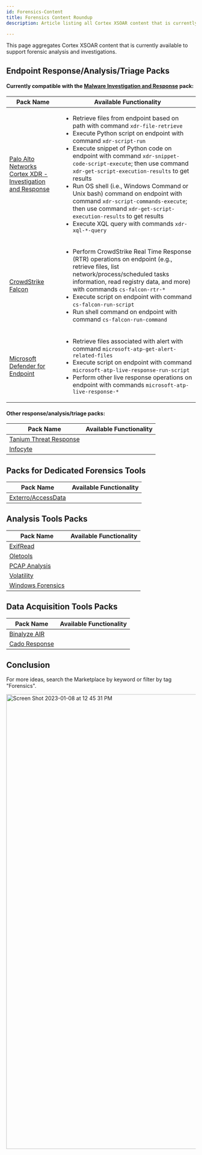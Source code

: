 ```yaml
---
id: Forensics-Content
title: Forensics Content Roundup
description: Article listing all Cortex XSOAR content that is currently available to support forensic analysis and investigations.

---
```

This page aggregates Cortex XSOAR content that is currently available to support forensic analysis and investigations.

## Endpoint Response/Analysis/Triage Packs
#### Currently compatible with the [Malware Investigation and Response](https://xsoar.pan.dev/docs/reference/packs/malware-investigation-and-response) pack:
| Pack Name | Available Functionality |
| --- | --- |
| [Palo Alto Networks Cortex XDR - Investigation and Response](https://xsoar.pan.dev/docs/reference/packs/palo-alto-networks-cortex-xdr---investigation-and-response) | <ul><li>Retrieve files from endpoint based on path with command `xdr-file-retrieve`</li><li>Execute Python script on endpoint with command `xdr-script-run`</li><li>Execute snippet of Python code on endpoint with command `xdr-snippet-code-script-execute`; then use command `xdr-get-script-execution-results` to get results</li><li>Run OS shell (i.e., Windows Command or Unix bash) command on endpoint with command `xdr-script-commands-execute`; then use command `xdr-get-script-execution-results` to get results</li><li>Execute XQL query with commands `xdr-xql-*-query`</li></ul> |
| [CrowdStrike Falcon](https://cortex.marketplace.pan.dev/marketplace/details/CrowdStrikeFalcon/) | <ul><li>Perform CrowdStrike Real Time Response (RTR) operations on endpoint (e.g., retrieve files, list network/process/scheduled tasks information, read registry data, and more) with commands `cs-falcon-rtr-*`</li><li>Execute script on endpoint with command `cs-falcon-run-script`</li><li>Run shell command on endpoint with command `cs-falcon-run-command`</li></ul> |
| [Microsoft Defender for Endpoint](https://cortex.marketplace.pan.dev/marketplace/details/MicrosoftDefenderAdvancedThreatProtection/) | <ul><li>Retrieve files associated with alert with command `microsoft-atp-get-alert-related-files`</li><li>Execute script on endpoint with command `microsoft-atp-live-response-run-script`</li><li>Perform other live response operations on endpoint with commands `microsoft-atp-live-response-*`</li></ul> | 

#### Other response/analysis/triage packs:
| Pack Name | Available Functionality |
| --- | --- |
| [Tanium Threat Response](https://cortex.marketplace.pan.dev/marketplace/details/TaniumThreatResponse/) ||
| [Infocyte](https://cortex.marketplace.pan.dev/marketplace/details/Infocyte/) ||
            
## Packs for Dedicated Forensics Tools
| Pack Name | Available Functionality |
| --- | --- |
| [Exterro/AccessData](https://cortex.marketplace.pan.dev/marketplace/details/Exterro/) ||

## Analysis Tools Packs
| Pack Name | Available Functionality |
| --- | --- |
| [ExifRead](https://cortex.marketplace.pan.dev/marketplace/details/ExifRead/) | |
| [Oletools](https://cortex.marketplace.pan.dev/marketplace/details/Oletools/) | |
| [PCAP Analysis](https://cortex.marketplace.pan.dev/marketplace/details/PcapAnalysis/) | |
| [Volatility](https://cortex.marketplace.pan.dev/marketplace/details/Volatility/) ||
| [Windows Forensics](https://xsoar.pan.dev/docs/reference/packs/Windows_Forensics) | |

## Data Acquisition Tools Packs
| Pack Name | Available Functionality |
| --- | --- |
| [Binalyze AIR](https://cortex.marketplace.pan.dev/marketplace/details/Binalyze/) ||
| [Cado Response](https://cortex.marketplace.pan.dev/marketplace/details/CadoResponse/) ||

## Conclusion

For more ideas, search the Marketplace by keyword or filter by tag "Forensics".

<img width="1207" alt="Screen Shot 2023-01-08 at 12 45 31 PM" src="https://user-images.githubusercontent.com/91506078/211215821-ead5063e-72a0-4833-bfe7-f161c0b0d3f0.png">
